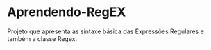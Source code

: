 # Aprendendo-RegEX
Projeto que apresenta as sintaxe básica das Expressões Regulares e também a classe Regex.

